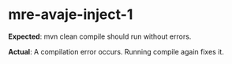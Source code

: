 # mre-avaje-inject-1

**Expected**: mvn clean compile should run without errors.

**Actual**: A compilation error occurs. Running compile again fixes it.
